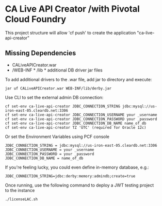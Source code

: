 CA Live API Creator  /with Pivotal Cloud Foundry
================================

This project structure will allow 'cf push' to create the application "ca-live-api-creator"



Missing Dependencies
-------------------------
* CALiveAPICreator.war 
* /WEB-INF
	  * /lib
	  	  * additional DB driver jar files

To add additional drivers to the .war file, add jar to directory and execute:
```
jar uf CALiveAPICreator.war WEB-INF/lib/derby.jar
```

Use CLI to set the external admin DB connection:
```
cf set-env ca-live-api-creator JDBC_CONNECTION_STRING jdbc:mysql://us-iron-east-05.cleardb.net:3306
cf set-env ca-live-api-creator JDBC_CONNECTION_USERNAME your _username
cf set-env ca-live-api-creator JDBC_CONNECTION_PASSWORD your _password
cf set-env ca-live-api-creator JDBC_CONNECTION_DB_NAME name_of_db
cf set-env ca-live-api-creator TZ 'UTC' (required for Oracle 12c)
```

Or set the Environment Variables using PCF console
```
JDBC_CONNECTION_STRING = jdbc:mysql://us-iron-east-05.cleardb.net:3306
JDBC_CONNECTION_USERNAME = your _username
JDBC_CONNECTION_PASSWORD = your _password
JDBC_CONNECTION_DB_NAME = name_of_db
```

If you're feeling lucky, you could even define in-memory database, e.g.:
```
JDBC_CONNECTION_STRING=jdbc:derby:memory:admindb;create=true
```

Once running, use the following command to deploy a JWT testing project to the instance
``` 
./licenseLAC.sh 
```

